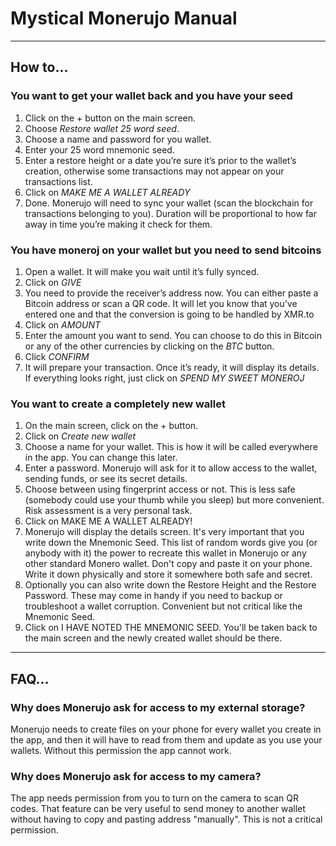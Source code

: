 # Mystical Monerujo Manual

---
## How to…

### You want to get your wallet back and you have your seed

1. Click on the + button on the main screen.
2. Choose *Restore wallet 25 word seed*.
3. Choose a name and password for you wallet.
4. Enter your 25 word mnemonic seed.
5. Enter a restore height or a date you’re sure it’s prior to the wallet’s creation, otherwise some transactions may not appear on your transactions list.
6. Click on *MAKE ME A WALLET ALREADY*
7. Done. Monerujo will need to sync your wallet (scan the blockchain for transactions belonging to you). Duration will be proportional to how far away in time you’re making it check for them.

### You have moneroj on your wallet but you need to send bitcoins

1. Open a wallet. It will make you wait until it’s fully synced.
2. Click on *GIVE*
3. You need to provide the receiver’s address now. You can either paste a Bitcoin address or scan a QR code. It will let you know that you’ve entered one and that the conversion is going to be handled by XMR.to
4. Click on *AMOUNT*
5. Enter the amount you want to send. You can choose to do this in Bitcoin or any of the other currencies by clicking on the *BTC* button.
6. Click *CONFIRM*
7. It will prepare your transaction. Once it’s ready, it will display its details. If everything looks right, just click on *SPEND MY SWEET MONEROJ*

### You want to create a completely new wallet

1. On the main screen, click on the + button.
2. Click on *Create new wallet*
3. Choose a name for your wallet. This is how it will be called everywhere in the app. You can change this later.
4. Enter a password. Monerujo will ask for it to allow access to the wallet, sending funds, or see its secret details.
5. Choose between using fingerprint access or not. This is less safe (somebody could use your thumb while you sleep) but more convenient. Risk assessment is a very personal task.
6. Click on MAKE ME A WALLET ALREADY!
7. Monerujo will display the details screen. It's very important that you write down the Mnemonic Seed. This list of random words give you (or anybody with it) the power to recreate this wallet in Monerujo or any other standard Monero wallet. Don't copy and paste it on your phone. Write it down physically and store it somewhere both safe and secret.
8. Optionally you can also write down the Restore Height and the Restore Password. These may come in handy if you need to backup or troubleshoot a wallet corruption. Convenient but not critical like the Mnemonic Seed.
9. Click on I HAVE NOTED THE MNEMONIC SEED. You'll be taken back to the main screen and the newly created wallet should be there. 

---

## FAQ…

### Why does Monerujo ask for access to my external storage?

Monerujo needs to create files on your phone for every wallet you create in the app, and then it will have to read from them and update as you use your wallets. Without this permission the app cannot work.

### Why does Monerujo ask for access to my camera?

The app needs permission from you to turn on the camera to scan QR codes. That feature can be very useful to send money to another wallet without having to copy and pasting address "manually". This is not a critical permission.
